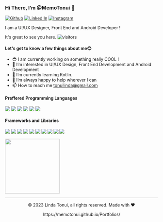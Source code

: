 <h3>Hi There, I’m @MemoTonui 👋 </h3>


 [<img alt="Github" src="https://img.shields.io/badge/GitHub-%2312100E.svg?&style=for-the-badge&logo=Github&logoColor=white" />](https://github.com/MemoTonui) [<img alt="Linked In" src="https://img.shields.io/badge/linkedin-%231DA1F2.svg?&style=for-the-badge&logo=linkedin&logoColor=white" />](https://www.linkedin.com/in/linda-tonui-9977761b2/)  [<img alt="Instagram" src="https://img.shields.io/badge/Instagram-E4405F?style=for-the-badge&logo=instagram&logoColor=white" />](https://www.instagram.com/tonuidesigns/)



   I am a UI/UX Designer, Front End and Android Developer !

   It's great to see you here. ![visitors](https://visitor-badge.glitch.me/badge?page_id=${your.MemoTonui})

<h4>Let's get to know a few things about me😊</h4>

- 😎 I am currently working on something really COOL !
- 👀 I’m interested in UI/UX Design, Front End Development and Android Development
- 🌱 I’m currently learning Kotlin.
- 💞️ I’m always happy to help wherever I can
- 📫 How to reach me tonuilinda@gmail.com

<h4>Preffered Programming Languages</h4>
<p>
  <img src="https://img.shields.io/badge/Java-ED8B00?style=for-the-badge&logo=java&logoColor=white" />
  <img src="https://img.shields.io/badge/JavaScript-323330?style=for-the-badge&logo=javascript&logoColor=F7DF1E" />
  <img src="https://img.shields.io/badge/TypeScript-007ACC?style=for-the-badge&logo=typescript&logoColor=white" />
  <img src="https://img.shields.io/badge/json-5E5C5C?style=for-the-badge&logo=json&logoColor=white" />
  <img src="https://img.shields.io/badge/HTML5-E34F26?style=for-the-badge&logo=html5&logoColor=white" />
  <img src="https://img.shields.io/badge/CSS3-1572B6?style=for-the-badge&logo=css3&logoColor=white" />
</p>

<h4>Frameworks and Libraries</h4>
<p>
  <img src="https://img.shields.io/badge/Android-323330?style=for-the-badge&logo=android&logoColor=white" />
  <img src="https://img.shields.io/badge/Node.js-339933?style=for-the-badge&logo=nodedotjs&logoColor=white" />
  <img src="https://img.shields.io/badge/React-20232A?style=for-the-badge&logo=react&logoColor=61DAFB" />
  <img src="https://img.shields.io/badge/Vue.js-35495E?style=for-the-badge&logo=vuedotjs&logoColor=4FC08D" />
  <img src="https://img.shields.io/badge/Angular-DD0031?style=for-the-badge&logo=angular&logoColor=white" />
  <img src="https://img.shields.io/badge/AngularJS-E23237?style=for-the-badge&logo=angularjs&logoColor=white" />
  <img src="https://img.shields.io/badge/Bootstrap-563D7C?style=for-the-badge&logo=bootstrap&logoColor=white" />
  <img src="https://img.shields.io/badge/Tailwind_CSS-38B2AC?style=for-the-badge&logo=tailwind-css&logoColor=white" />
  <img src="https://img.shields.io/badge/jQuery-0769AD?style=for-the-badge&logo=jquery&logoColor=white" />
  <img src="https://img.shields.io/badge/next.js-000000?style=for-the-badge&logo=nextdotjs&logoColor=white" />
</p>



<!--START_SECTION:waka-->

<!--END_SECTION:waka-->



 <img height="180em" src="https://github-readme-stats.vercel.app/api?username=MemoTonui&show_icons=true&hide_border=true&&count_private=true&include_all_commits=true" />
 



---
<p align="center"> © 2023 Linda Tonui, all rights reserved. Made with ❤️  </p>
<p align="center">
https://memotonui.github.io/Portfolios/
</p>
<!---
MemoTonui/MemoTonui is a ✨ special ✨ repository because its `README.md` (this file) appears on your GitHub profile.
You can click the Preview link to take a look at your changes.
--->

